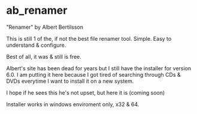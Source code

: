 # ab_renamer
"Renamer" by Albert Bertilsson

This is still 1 of the, if not the best file renamer tool.
Simple. Easy to understand & configure.

Best of all, it was & still is free.

Albert's site has been dead for years but I still have the installer for version 6.0.
I am putting it here because I got tired of searching through CDs & DVDs everytime I
want to install it on a new system.

I hope if he sees this he's not upset, but here it is (coming soon)

Installer works in windows enviroment only, x32 & 64.
